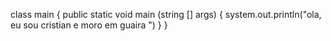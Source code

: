class  main {
  public static void main (string [] args) {
  system.out.println("ola, eu sou cristian e moro em guaira ")
  }
 }
